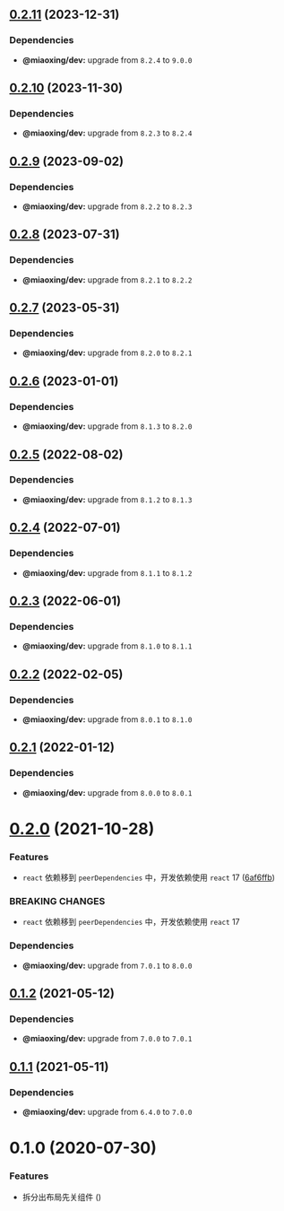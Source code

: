 ## [0.2.11](https://github.com/miaoxing/mxjs-layout/compare/v0.2.10...v0.2.11) (2023-12-31)





### Dependencies

* **@miaoxing/dev:** upgrade from `8.2.4` to `9.0.0`

## [0.2.10](https://github.com/miaoxing/mxjs-layout/compare/v0.2.9...v0.2.10) (2023-11-30)





### Dependencies

* **@miaoxing/dev:** upgrade from `8.2.3` to `8.2.4`

## [0.2.9](https://github.com/miaoxing/mxjs-layout/compare/v0.2.8...v0.2.9) (2023-09-02)





### Dependencies

* **@miaoxing/dev:** upgrade from `8.2.2` to `8.2.3`

## [0.2.8](https://github.com/miaoxing/mxjs-layout/compare/v0.2.7...v0.2.8) (2023-07-31)





### Dependencies

* **@miaoxing/dev:** upgrade from `8.2.1` to `8.2.2`

## [0.2.7](https://github.com/miaoxing/mxjs-layout/compare/v0.2.6...v0.2.7) (2023-05-31)





### Dependencies

* **@miaoxing/dev:** upgrade from `8.2.0` to `8.2.1`

## [0.2.6](https://github.com/miaoxing/mxjs-layout/compare/v0.2.5...v0.2.6) (2023-01-01)





### Dependencies

* **@miaoxing/dev:** upgrade from `8.1.3` to `8.2.0`

## [0.2.5](https://github.com/miaoxing/mxjs-layout/compare/v0.2.4...v0.2.5) (2022-08-02)





### Dependencies

* **@miaoxing/dev:** upgrade from `8.1.2` to `8.1.3`

## [0.2.4](https://github.com/miaoxing/mxjs-layout/compare/v0.2.3...v0.2.4) (2022-07-01)





### Dependencies

* **@miaoxing/dev:** upgrade from `8.1.1` to `8.1.2`

## [0.2.3](https://github.com/miaoxing/mxjs-layout/compare/v0.2.2...v0.2.3) (2022-06-01)





### Dependencies

* **@miaoxing/dev:** upgrade from `8.1.0` to `8.1.1`

## [0.2.2](https://github.com/miaoxing/mxjs-layout/compare/v0.2.1...v0.2.2) (2022-02-05)





### Dependencies

* **@miaoxing/dev:** upgrade from `8.0.1` to `8.1.0`

## [0.2.1](https://github.com/miaoxing/mxjs-layout/compare/v0.2.0...v0.2.1) (2022-01-12)





### Dependencies

* **@miaoxing/dev:** upgrade from `8.0.0` to `8.0.1`

# [0.2.0](https://github.com/miaoxing/mxjs-layout/compare/v0.1.2...v0.2.0) (2021-10-28)


### Features

* `react` 依赖移到 `peerDependencies` 中，开发依赖使用 `react` 17 ([6af6ffb](https://github.com/miaoxing/mxjs-layout/commit/6af6ffbc42ebffe711e7bd5c2c1698a7aa7bdbab))


### BREAKING CHANGES

* `react` 依赖移到 `peerDependencies` 中，开发依赖使用 `react` 17





### Dependencies

* **@miaoxing/dev:** upgrade from `7.0.1` to `8.0.0`

## [0.1.2](https://github.com/miaoxing/mxjs-layout/compare/v0.1.1...v0.1.2) (2021-05-12)





### Dependencies

* **@miaoxing/dev:** upgrade from `7.0.0` to `7.0.1`

## [0.1.1](https://github.com/miaoxing/mxjs-layout/compare/v0.1.0...v0.1.1) (2021-05-11)





### Dependencies

* **@miaoxing/dev:** upgrade from `6.4.0` to `7.0.0`

# 0.1.0 (2020-07-30)


### Features

* 拆分出布局先关组件 ([](https://github.com/miaoxing/mxjs-layout/commit/))
